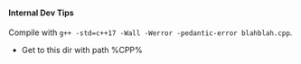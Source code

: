 #### Internal Dev Tips
Compile with `g++ -std=c++17 -Wall -Werror -pedantic-error blahblah.cpp`.
* Get to this dir with path %CPP%
